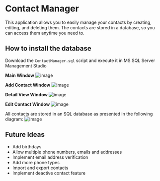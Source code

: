 # Contact Manager
This application allows you to easily manage your contacts by creating, editing, and deleting them. The contacts are stored in a database, so you can access them anytime you need to.

## How to install the database
Download the ``ContactManager.sql`` script and execute it in MS SQL Server Management Studio

**Main Window**
![image](https://github.com/user-attachments/assets/c033424c-744d-4266-b447-ad13814dda8c)

**Add Contact Window**
![image](https://github.com/user-attachments/assets/90322c04-98ce-4829-813f-e3f5fab98de2)

**Detail View Window**
![image](https://github.com/user-attachments/assets/3ef5a678-21c7-4357-a25a-981ec9a11484)

**Edit Contact Window**
![image](https://github.com/user-attachments/assets/021933a4-10d8-4091-abc2-7506221968c3)

All contacts are stored in an SQL database as presented in the following diagram:
![image](https://github.com/user-attachments/assets/fc69c700-39f1-40d4-b3b7-13a93014c3a5)

## Future Ideas
- Add birthdays
- Allow multiple phone numbers, emails and addresses
- Implement email address verification
- Add more phone types
- Import and export contacts
- Implement deactive contact feature
